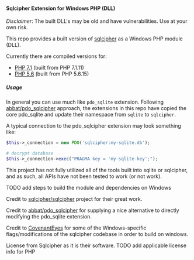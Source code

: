 #### Sqlcipher Extension for Windows PHP (DLL)

*Disclaimer*: The built DLL's may be old and have vulnerabilities. Use at your own risk.

This repo provides a built version of [sqlcipher](https://github.com/sqlcipher/sqlcipher) as a Windows PHP module (DLL).

Currently there are compiled versions for:
 - [PHP 7.1](dist/php71) (built from PHP 7.1.11)
 - [PHP 5.6](dist/php56) (built from PHP 5.6.15)

##### Usage
In general you can use much like `pdo_sqlite` extension. Following [abbat/pdo_sqlcipher](https://github.com/abbat/pdo_sqlcipher/blob/master/README.en.md) approach, the extensions in this repo have copied the core pdo_sqlite and update their namespace from `sqlite` to `sqlcipher`.

A typical connection to the pdo_sqlcipher extension may look something like:

```php
$this->_connection = new PDO('sqlcipher:my-sqlite.db');

# decrypt database
$this->_connection->exec("PRAGMA key = 'my-sqlite-key';");
```

This project has not fully utilized all of the tools built into sqlite or sqlcipher, and as such, all APIs have not been tested to work (or not work).

TODO add steps to build the module and dependencies on Windows

Credit to [sqlcipher/sqlcipher](https://github.com/sqlcipher/sqlcipher) project for their great work.

Credit to [abbat/pdo_sqlcipher](https://github.com/abbat/pdo_sqlcipher/blob/master/README.en.md) for supplying a nice alternative to directly modifying the pdo_sqlite extension.

Credit to [CovenantEyes](https://github.com/CovenantEyes/sqlcipher-windows) for some of the Windows-specific flags/modifications of the sqlcipher codebase in order to build on windows.

License from Sqlcipher as it is their software.
TODO add applicable license info for PHP

